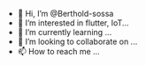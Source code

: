 - 👋 Hi, I’m @Berthold-sossa
- 👀 I’m interested in flutter, IoT...
- 🌱 I’m currently learning ...
- 💞️ I’m looking to collaborate on ...
- 📫 How to reach me ...

<!---
Berthold-sossa/Berthold-sossa is a ✨ special ✨ repository because its `README.md` (this file) appears on your GitHub profile.
You can click the Preview link to take a look at your changes.
--->
